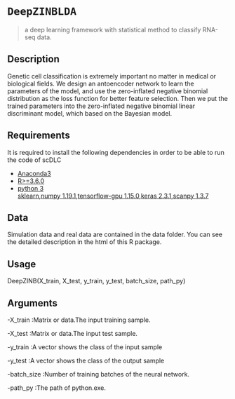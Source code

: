 # `DeepZINBLDA`

> a deep learning framework with statistical method to classify RNA-seq data.

## Description

Genetic cell classification is extremely important no matter in medical or biological fields. We design an antoencoder network to learn the parameters of the model, and use the zero-inflated negative binomial distribution as the loss function for better feature selection. Then we put the trained parameters into the zero-inflated negative binomial linear discriminant model, which based on the Bayesian model. 


## Requirements

It is required to install the following dependencies in order to be able to run the code of scDLC

- [Anaconda3](https://www.anaconda.com/products/individual)  
- [R>=3.6.0](https://cran.r-project.org/)  
- [python 3](https://www.python.org/downloads/)  
  [sklearn](https://pypi.org/project/sklearn/0.0/),[numpy 1.19.1](https://pypi.org/project/numpy/1.19.1/),[tensorflow-gpu 1.15.0](https://pypi.org/project/tensorflow-gpu/1.15.0/),[keras 2.3.1](https://pypi.org/project/keras/2.3.1/),[scanpy 1.3.7](https://pypi.org/project/scanpy/1.3.7/)
  
  

## Data

Simulation data and real data are contained in the data folder. You can see the detailed description in the html of this R package.


## Usage

DeepZINB(X_train, X_test, y_train, y_test, batch_size, path_py)

## Arguments
-X_train :Matrix or data.The input training sample.

-X_test :Matrix or data.The input test sample.

-y_train :A vector shows the class of the input sample

-y_test :A vector shows the class of the output sample

-batch_size 	:Number of training batches of the neural network.

-path_py :The path of python.exe.


